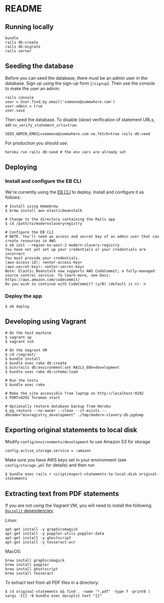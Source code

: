 # README

## Running locally

    bundle
    rails db:create
    rails db:migrate
    rails server

## Seeding the database

Before you can seed the database, there must be an admin user in the database.
Sign up using the sign-up form (`/signup`). Then use the console to make the user
an admin:

    rails console
    user = User.find_by_email('someone@somewhere.com')
    user.admin = true
    user.save

Then seed the database. To disable (slow) verification of statement URLs,
set `no_verify_statement_urls=true`:

    SEED_ADMIN_EMAIL=someone@somewhere.com no_fetch=true rails db:seed

For production you should use:

    heroku run rails db:seed # the env vars are already set

## Deploying

### Install and configure the EB CLI

We're currently using the [EB CLI][eb-cli] to deploy. Install and configure it as follows:

```
# Install using Homebrew
$ brew install aws-elasticbeanstalk

# Change to the directory containing the Rails app
$ cd /path/to/modernslaveryregistry

# Configure the EB CLI
# NOTE. You'll need an access and secret key of an admin user that can create resources in AWS
$ eb init --region eu-west-2 modern-slavery-registry
You have not yet set up your credentials or your credentials are incorrect 
You must provide your credentials.
(aws-access-id): <enter-access-key>
(aws-secret-key): <enter-secret-key>
Note: Elastic Beanstalk now supports AWS CodeCommit; a fully-managed source control service. To learn more, see Docs: https://aws.amazon.com/codecommit/
Do you wish to continue with CodeCommit? (y/N) (default is n): n
```

### Deploy the app

```
$ eb deploy
```

[eb-cli]: https://docs.aws.amazon.com/elasticbeanstalk/latest/dg/eb-cli3.html

## Developing using Vagrant

```
# On the host machine
$ vagrant up
$ vagrant ssh

# On the Vagrant VM
$ cd /vagrant/
$ bundle install
$ bundle exec rake db:create
$ bin/rails db:environment:set RAILS_ENV=development
$ bundle exec rake db:schema:load

# Run the tests
$ bundle exec rake

# Make the site accessible from laptop on http://localhost:9292
$ PORT=9292 foreman start

# Optionally restore database backup from Heroku
$ pg_restore --no-owner --clean --if-exists --dbname="msaregistry_development" ./tmp/modern-slavery-db.pgdump
```

## Exporting original statements to local disk

Modify `config/environments/development` to use Amazon S3 for storage

```
config.active_storage.service = :amazon
```

Make sure you have AWS keys set in your environment (see `config/storage.yml` for details) and then run

```
$ bundle exec rails r script/export-statements-to-local-disk original-statements
```

## Extracting text from PDF statements

If you are not using the Vagrant VM, you will need to install the following [`Docsplit` dependencies](http://documentcloud.github.io/docsplit/#installation):

Linux:

```
apt-get install -y graphicsmagick
apt-get install -y poppler-utils poppler-data
apt-get install -y ghostscript
apt-get install -y tesseract-ocr
```

MacOS:

```
brew install graphicsmagick
brew install poppler
brew install ghostscript
brew install tesseract
```

To extract text from all PDF files in a directory:

```
$ cd original-statements && find . -name "*.pdf" -type f -print0 | xargs -I{} -0 bundle exec docsplit text "{}"
```
